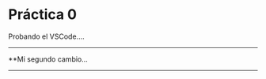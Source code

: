  # Práctica 0

Probando el VSCode....

************************
**Mi segundo cambio...
************************

